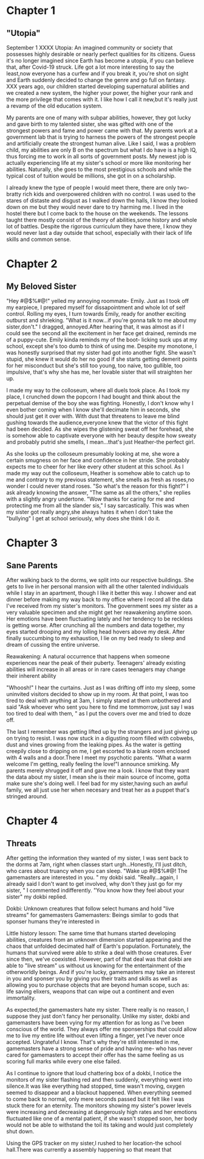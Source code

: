 # Chapter 1
## "Utopia"
September 1 XXXX
Utopia: An imagined community or society that possesses highly desirable or nearly perfect qualities for its citizens. Guess it's no longer imagined since Earth has become a utopia, if you can believe that, after Covid-19 struck. Life got a lot more interesting to say the least,now everyone has a curfew and if you break it, you're shot on sight and Earth suddenly decided to change the genre and go full on fantasy. XXX years ago, our children started developing supernatural abilities and we created a new system, the higher your power, the higher your rank and the more privilege that comes with it. I like how I call it new,but it's really just a revamp of the old education system.

My parents are one of many with subpar abilities, however, they got lucky and gave birth to my talented sister, she was gifted with one of the strongest powers and fame and power came with that. My parents work at a government lab that is trying to harness the powers of the strongest people and artificially create the strongest human alive. Like I said, I was a problem child, my abilities are only B on the spectrum but what I do have is a high IQ, thus forcing me to work in all sorts of government posts. My newest job is actually experiencing life at my sister's school or more like monitoring her abilities. Naturally, she goes to the most prestigious schools and while the typical cost of tuition would be millions, she got in on a scholarship.

I already knew the type of people I would meet there, there are only two- bratty rich kids and overpowered children with no control. I was used to the stares of distaste and disgust as I walked down the halls, I know they looked down on me but they would never dare to try harming me. I lived in the hostel there but I come back to the house on the weekends. The lessons taught there mostly consist of the theory of abilities,some history and whole lot of battles. Despite the rigorous curriculum they have there, I know they would never last a day outside that school, especially with their lack of life skills and common sense.

# Chapter 2
## My Beloved Sister
"Hey #@$%#@!" yelled my annoying roommate- Emily. Just as I took off my earpiece, I prepared myself for dissapointment and whole lot of self control. Rolling my eyes, I turn towards Emily, ready for another exciting outburst and shrieking. "What is it now...if you're gonna talk to me about my sister,don't." I dragged, annoyed.After hearing that, it was almost as if I could see the second all the excitement in her face get drained, reminds me of a puppy-cute. Emily kinda reminds my of the boot- licking suck ups at my school, except she's too dumb to think of using me. Despite my monotone, I was honestly surprised that my sister had got into another fight. She wasn't stupid, she knew it would do her no good if she starts getting demerit points for her misconduct but she's still too young, too naive, too gullible, too impulsive, that's why she has me, her lovable sister that will straighten her up.

I made my way to the colloseum, where all duels took place. As I took my place, I crunched down the popcorn I had bought and think about the perpetual demise of the boy she was fighting. Honestly, I don't know why I even bother coming when I know she'll decimate him in seconds, she should just get it over with. With dust that threatens to leave me blind gushing towards the audience,everyone knew that the victor of this fight had been decided. As she wipes the glistening sweat off her forehead, she is somehow able to captivate everyone with her beauty despite how sweaty and probably putrid she smells, I mean...that's just Heather-the perfect girl.

As she looks up the colloseum presumably looking at me, she wore a certain smugness on her face and confidence in her stride. She probably expects me to cheer for her like every other student at this school. As I made my way out the colloseum, Heather is somehow able to catch up to me and contrary to my previous statement, she smells as fresh as roses,no wonder I could never stand roses. "So what's the reason for this fight?" I ask already knowing the answer, "The same as all the others," she replies with a slightly angry undertone. "Wow thanks for caring for me and protecting me from all the slander sis," I say sarcastically. This was when my sister got really angry,she always hates it when I don't take the "bullying" I get at school seriously, why does she think I do it.

# Chapter 3
## Sane Parents
After walking back to the dorms, we split into our respective buildings. She gets to live in her personal mansion with all the other talented individuals while I stay in an apartment, though I like it better this way. I shower and eat dinner before making my way back to my office where I record all the data I've received from my sister's monitors. The government sees my sister as a very valuable specimen and she might get her reawakening anytime soon. Her emotions have been fluctuating lately and her tendency to be reckless is getting worse. After crunching all the numbers and data together, my eyes started drooping and my lolling head hovers above my desk. After finally succumbing to my exhaustion, I lie on my bed ready to sleep and dream of cussing the entire universe.

Reawakening: A natural occurrence that happens when someone experiences near the peak of their puberty. Teenagers' already existing abilities will increase in all areas or in rare cases teenagers may change their inherent ability

"Whoosh!" I hear the curtains. Just as I was drifting off into my sleep, some uninvited visitors decided to show up in my room. At that point, I was too tired to deal with anything at 3am, I simply stared at them unbothered and said "Ask whoever who sent you here to find me tommorrow, just say I was too tired to deal with them, " as I put the covers over me and tried to doze off.

The last I remember was getting lifted up by the strangers and just giving up on trying to resist. I was now stuck in a digusting room filled with cobwebs, dust and vines growing from the leaking pipes. As the water is getting creepily close to dripping on me, I get escorted to a blank room enclosed with 4 walls and a door.There I meet my psychotic parents. "What a warm welcome I'm getting, really feeling the love!"I announce smirking. My parents merely shrugged it off and gave me a look. I know that they want the data about my sister, I mean she is their main source of income, gotta make sure she's doing well. I feel bad for my sister,having such an awful family, we all just use her when necesary and treat her as a puppet that's stringed around.

# Chapter 4
## Threats
After getting the information they wanted of my sister, I was sent back to the dorms at 7am, right when classes start urgh...Honestly, I'll just ditch, who cares about truancy when you can sleep. "Wake up #@$%#@! The gamemasters are interested in you. " my dokbi said. "Really...again, I already said I don't want to get involved, why don't they just go for my sister, " I commented indifferently. "You know how they feel about your sister" my dokbi replied.

Dokbi: Unknown creatures that follow select humans and hold "live streams" for gamemasters
Gamemasters: Beings similar to gods that sponser humans they're interested in

Little history lesson: The same time that humans started developing abilities, creatures from an unknown dimension started appearing and the chaos that unfolded decimated half of Earth's population. Fortunately, the humans that survived were able to strike a deal with those creatures. Ever since then, we've coexisted. However, part of that deal was that dokbi are able to "live stream" us without us knowing for the entertainment of the otherworldly beings. And if you're lucky, gamemasters may take an interest in you and sponser you by giving you their traits and skills as well as allowing you to purchase objects that are beyond human scope, such as: life saving elixers, weapons that can wipe out a continent and even immortality.

As expected,the gamemasters hate my sister. There really is no reason, I suppose they just don't fancy her personality. Unlike my sister, dokbi and gamemasters have been vying for my attention for as long as I've been conscious of the world. They always offer me sponserships that could allow me to live my entire life without even lifting a finger, yet I've never once accepted. Ungrateful I know. That's why they're still interested in me, gamemasters have a strong sense of pride and having me- who has never cared for gamemasters to accept their offer has the same feeling as us scoring full marks while every one else failed.

As I continue to ignore that loud chattering box of a dokbi, I notice the monitors of my sister flashing red and then suddenly, everything went into silence.It was like everything had stopped, time wasn't moving, oxygen seemed to disappear and a blackout happened. When everything seemed to come back to normal, only mere seconds passed but it felt like I was stuck there for an eternity. The monitors showing my sister's power levels were increasing and decreasing at dangerously high rates and her emotions fluctuated like one of a mental patient, if she wasn't stopped soon, her body would not be able to withstand the toil its taking and would just completely shut down.

Using the GPS tracker on my sister,I rushed to her location-the school hall.There was currently a assembly happening so that meant that 
